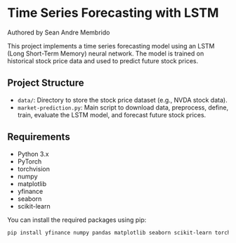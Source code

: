 # Time Series Forecasting with LSTM

Authored by Sean Andre Membrido

This project implements a time series forecasting model using an LSTM (Long Short-Term Memory) neural network. The model is trained on historical stock price data and used to predict future stock prices.


## Project Structure

- `data/`: Directory to store the stock price dataset (e.g., NVDA stock data).
- `market-prediction.py`: Main script to download data, preprocess, define, train, evaluate the LSTM model, and forecast future stock prices.

## Requirements

- Python 3.x
- PyTorch
- torchvision
- numpy
- matplotlib
- yfinance
- seaborn
- scikit-learn

You can install the required packages using pip:

```bash
pip install yfinance numpy pandas matplotlib seaborn scikit-learn torch
